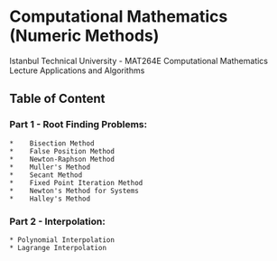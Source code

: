 # Computational Mathematics (Numeric Methods)
Istanbul Technical University - MAT264E Computational Mathematics Lecture Applications and Algorithms

## Table of Content
### Part 1 - Root Finding Problems:
    *    Bisection Method
    *    False Position Method
    *    Newton-Raphson Method
    *    Muller's Method
    *    Secant Method
    *    Fixed Point Iteration Method
    *    Newton's Method for Systems
    *    Halley's Method
### Part 2 - Interpolation:
    * Polynomial Interpolation
    * Lagrange Interpolation
